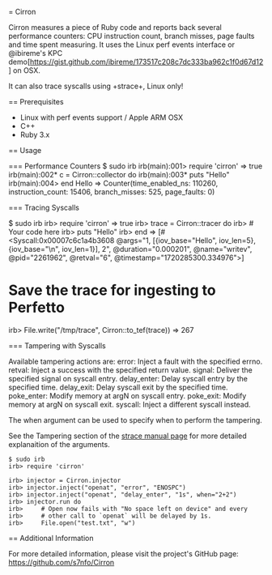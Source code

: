 = Cirron

Cirron measures a piece of Ruby code and reports back several performance counters: 
CPU instruction count, branch misses, page faults and time spent measuring. 
It uses the Linux perf events interface or @ibireme's KPC demo[https://gist.github.com/ibireme/173517c208c7dc333ba962c1f0d67d12] on OSX.

It can also trace syscalls using +strace+, Linux only!

== Prerequisites

  - Linux with perf events support / Apple ARM OSX
  - C++
  - Ruby 3.x

== Usage

=== Performance Counters
  $ sudo irb
  irb(main):001> require 'cirron'
  => true
  irb(main):002* c = Cirron::collector do
  irb(main):003*   puts "Hello"
  irb(main):004> end
  Hello
  => Counter(time_enabled_ns: 110260, instruction_count: 15406, branch_misses: 525, page_faults: 0)

=== Tracing Syscalls

  $ sudo irb
  irb> require 'cirron'
  => true
  irb> trace = Cirron::tracer do
  irb>  # Your code here
  irb>  puts "Hello"
  irb> end
  => [#<Syscall:0x00007c6c1a4b3608 @args="1, [{iov_base=\"Hello\", iov_len=5}, {iov_base=\"\\n\", iov_len=1}], 2", @duration="0.000201", @name="writev", @pid="2261962", @retval="6", @timestamp="1720285300.334976">]
  # Save the trace for ingesting to Perfetto
  irb> File.write("/tmp/trace", Cirron::to_tef(trace))
  => 267

=== Tampering with Syscalls

Available tampering actions are:
error: Inject a fault with the specified errno.
retval: Inject a success with the specified return value.
signal: Deliver the specified signal on syscall entry.
delay_enter: Delay syscall entry by the specified time.
delay_exit: Delay syscall exit by the specified time.
poke_enter: Modify memory at argN on syscall entry.
poke_exit: Modify memory at argN on syscall exit.
syscall: Inject a different syscall instead.

The when argument can be used to specify when to perform the tampering.

See the Tampering section of the [strace manual page](https://man7.org/linux/man-pages/man1/strace.1.html) for more detailed explanaition of the arguments.

```
$ sudo irb
irb> require 'cirron'

irb> injector = Cirron.injector
irb> injector.inject("openat", "error", "ENOSPC")
irb> injector.inject("openat", "delay_enter", "1s", when="2+2")
irb> injector.run do
irb>     # Open now fails with "No space left on device" and every
irb>     # other call to `openat` will be delayed by 1s.
irb>     File.open("test.txt", "w")
```

== Additional Information

For more detailed information, please visit the project's GitHub page: https://github.com/s7nfo/Cirron